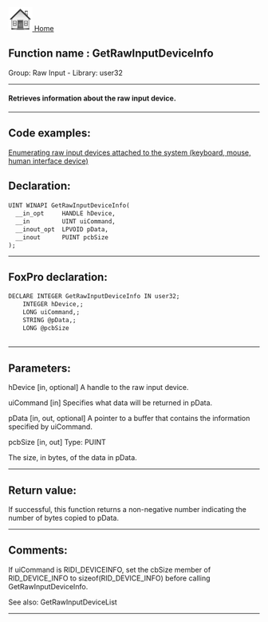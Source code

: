 [<img src="../../images/home.png"> Home ](https://github.com/VFPX/Win32API)  

## Function name : GetRawInputDeviceInfo
Group: Raw Input - Library: user32    
***  


#### Retrieves information about the raw input device.
***  


## Code examples:
[Enumerating raw input devices attached to the system (keyboard, mouse, human interface device)](../../samples/sample_571.md)  

## Declaration:
```foxpro  
UINT WINAPI GetRawInputDeviceInfo(
  __in_opt     HANDLE hDevice,
  __in         UINT uiCommand,
  __inout_opt  LPVOID pData,
  __inout      PUINT pcbSize
);  
```  
***  


## FoxPro declaration:
```foxpro  
DECLARE INTEGER GetRawInputDeviceInfo IN user32;
	INTEGER hDevice,;
	LONG uiCommand,;
	STRING @pData,;
	LONG @pcbSize
  
```  
***  


## Parameters:
hDevice [in, optional]
A handle to the raw input device.

uiCommand [in]
Specifies what data will be returned in pData.

pData [in, out, optional]
A pointer to a buffer that contains the information specified by uiCommand. 

pcbSize [in, out]
Type: PUINT

The size, in bytes, of the data in pData.  
***  


## Return value:
If successful, this function returns a non-negative number indicating the number of bytes copied to pData.  
***  


## Comments:
If uiCommand is RIDI_DEVICEINFO, set the cbSize member of RID_DEVICE_INFO to sizeof(RID_DEVICE_INFO) before calling GetRawInputDeviceInfo.  
  
See also: GetRawInputDeviceList   
  
***  

